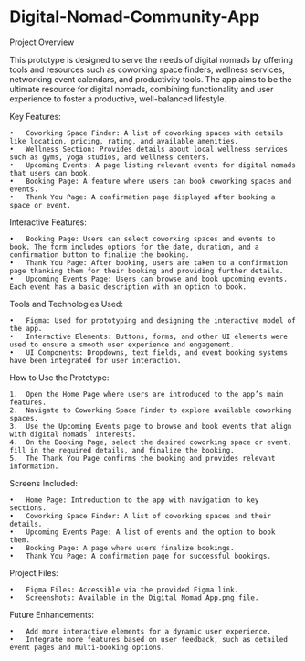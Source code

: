 # Digital-Nomad-Community-App

Project Overview

This prototype is designed to serve the needs of digital nomads by offering tools and resources such as coworking space finders, wellness services, networking event calendars, and productivity tools. The app aims to be the ultimate resource for digital nomads, combining functionality and user experience to foster a productive, well-balanced lifestyle.

Key Features:

	•	Coworking Space Finder: A list of coworking spaces with details like location, pricing, rating, and available amenities.
	•	Wellness Section: Provides details about local wellness services such as gyms, yoga studios, and wellness centers.
	•	Upcoming Events: A page listing relevant events for digital nomads that users can book.
	•	Booking Page: A feature where users can book coworking spaces and events.
	•	Thank You Page: A confirmation page displayed after booking a space or event.

Interactive Features:

	•	Booking Page: Users can select coworking spaces and events to book. The form includes options for the date, duration, and a confirmation button to finalize the booking.
	•	Thank You Page: After booking, users are taken to a confirmation page thanking them for their booking and providing further details.
	•	Upcoming Events Page: Users can browse and book upcoming events. Each event has a basic description with an option to book.

Tools and Technologies Used:

	•	Figma: Used for prototyping and designing the interactive model of the app.
	•	Interactive Elements: Buttons, forms, and other UI elements were used to ensure a smooth user experience and engagement.
	•	UI Components: Dropdowns, text fields, and event booking systems have been integrated for user interaction.

How to Use the Prototype:

	1.	Open the Home Page where users are introduced to the app’s main features.
	2.	Navigate to Coworking Space Finder to explore available coworking spaces.
	3.	Use the Upcoming Events page to browse and book events that align with digital nomads’ interests.
	4.	On the Booking Page, select the desired coworking space or event, fill in the required details, and finalize the booking.
	5.	The Thank You Page confirms the booking and provides relevant information.

Screens Included:

	•	Home Page: Introduction to the app with navigation to key sections.
	•	Coworking Space Finder: A list of coworking spaces and their details.
	•	Upcoming Events Page: A list of events and the option to book them.
	•	Booking Page: A page where users finalize bookings.
	•	Thank You Page: A confirmation page for successful bookings.

Project Files:

	•	Figma Files: Accessible via the provided Figma link.
	•	Screenshots: Available in the Digital Nomad App.png file.

Future Enhancements:

	•	Add more interactive elements for a dynamic user experience.
	•	Integrate more features based on user feedback, such as detailed event pages and multi-booking options.
